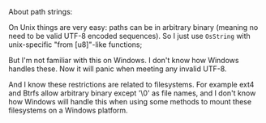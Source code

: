 About path strings:

On Unix things are very easy: paths can be in arbitrary binary (meaning no need
to be valid UTF-8 encoded sequences).
So I just use `OsString` with unix-specific "from [u8]"-like functions;

But I'm not familiar with this on Windows. I don't know how Windows handles
these. Now it will panic when meeting any invalid UTF-8.

And I know these restrictions are related to filesystems. For example ext4
and Btrfs allow arbitrary binary except '\0' as file names, and I don't know how
Windows will handle this when using some methods to mount these filesystems
on a Windows platform.